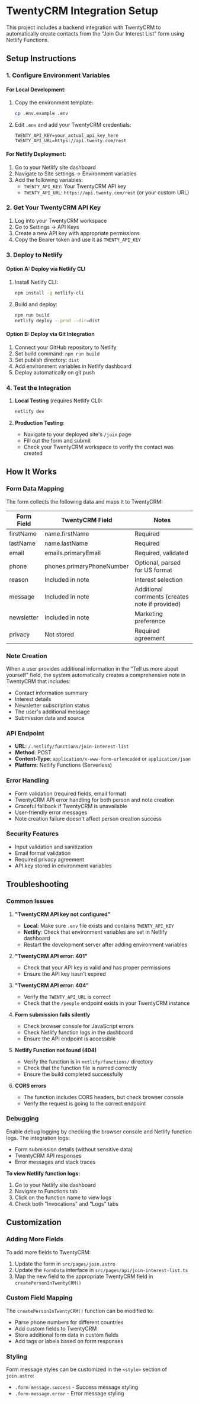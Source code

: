 # TwentyCRM Integration Setup

This project includes a backend integration with TwentyCRM to automatically create contacts from the "Join Our Interest List" form using Netlify Functions.

## Setup Instructions

### 1. Configure Environment Variables

#### For Local Development:
1. Copy the environment template:
   ```bash
   cp .env.example .env
   ```

2. Edit `.env` and add your TwentyCRM credentials:
   ```
   TWENTY_API_KEY=your_actual_api_key_here
   TWENTY_API_URL=https://api.twenty.com/rest
   ```

#### For Netlify Deployment:
1. Go to your Netlify site dashboard
2. Navigate to Site settings → Environment variables
3. Add the following variables:
   - `TWENTY_API_KEY`: Your TwentyCRM API key
   - `TWENTY_API_URL`: `https://api.twenty.com/rest` (or your custom URL)

### 2. Get Your TwentyCRM API Key

1. Log into your TwentyCRM workspace
2. Go to Settings → API Keys
3. Create a new API key with appropriate permissions
4. Copy the Bearer token and use it as `TWENTY_API_KEY`

### 3. Deploy to Netlify

#### Option A: Deploy via Netlify CLI
1. Install Netlify CLI:
   ```bash
   npm install -g netlify-cli
   ```

2. Build and deploy:
   ```bash
   npm run build
   netlify deploy --prod --dir=dist
   ```

#### Option B: Deploy via Git Integration
1. Connect your GitHub repository to Netlify
2. Set build command: `npm run build`
3. Set publish directory: `dist`
4. Add environment variables in Netlify dashboard
5. Deploy automatically on git push

### 4. Test the Integration

1. **Local Testing** (requires Netlify CLI):
   ```bash
   netlify dev
   ```

2. **Production Testing**:
   - Navigate to your deployed site's `/join` page
   - Fill out the form and submit
   - Check your TwentyCRM workspace to verify the contact was created

## How It Works

### Form Data Mapping

The form collects the following data and maps it to TwentyCRM:

| Form Field | TwentyCRM Field | Notes |
|------------|-----------------|-------|
| firstName | name.firstName | Required |
| lastName | name.lastName | Required |
| email | emails.primaryEmail | Required, validated |
| phone | phones.primaryPhoneNumber | Optional, parsed for US format |
| reason | Included in note | Interest selection |
| message | Included in note | Additional comments (creates note if provided) |
| newsletter | Included in note | Marketing preference |
| privacy | Not stored | Required agreement |

### Note Creation

When a user provides additional information in the "Tell us more about yourself" field, the system automatically creates a comprehensive note in TwentyCRM that includes:

- Contact information summary
- Interest details
- Newsletter subscription status
- The user's additional message
- Submission date and source

### API Endpoint

- **URL**: `/.netlify/functions/join-interest-list`
- **Method**: POST
- **Content-Type**: `application/x-www-form-urlencoded` or `application/json`
- **Platform**: Netlify Functions (Serverless)

### Error Handling

- Form validation (required fields, email format)
- TwentyCRM API error handling for both person and note creation
- Graceful fallback if TwentyCRM is unavailable
- User-friendly error messages
- Note creation failure doesn't affect person creation success

### Security Features

- Input validation and sanitization
- Email format validation
- Required privacy agreement
- API key stored in environment variables

## Troubleshooting

### Common Issues

1. **"TwentyCRM API key not configured"**
   - **Local**: Make sure `.env` file exists and contains `TWENTY_API_KEY`
   - **Netlify**: Check that environment variables are set in Netlify dashboard
   - Restart the development server after adding environment variables

2. **"TwentyCRM API error: 401"**
   - Check that your API key is valid and has proper permissions
   - Ensure the API key hasn't expired

3. **"TwentyCRM API error: 404"**
   - Verify the `TWENTY_API_URL` is correct
   - Check that the `/people` endpoint exists in your TwentyCRM instance

4. **Form submission fails silently**
   - Check browser console for JavaScript errors
   - Check Netlify function logs in the dashboard
   - Ensure the API endpoint is accessible

5. **Netlify Function not found (404)**
   - Verify the function is in `netlify/functions/` directory
   - Check that the function file is named correctly
   - Ensure the build completed successfully

6. **CORS errors**
   - The function includes CORS headers, but check browser console
   - Verify the request is going to the correct endpoint

### Debugging

Enable debug logging by checking the browser console and Netlify function logs. The integration logs:
- Form submission details (without sensitive data)
- TwentyCRM API responses
- Error messages and stack traces

**To view Netlify function logs:**
1. Go to your Netlify site dashboard
2. Navigate to Functions tab
3. Click on the function name to view logs
4. Check both "Invocations" and "Logs" tabs

## Customization

### Adding More Fields

To add more fields to TwentyCRM:

1. Update the form in `src/pages/join.astro`
2. Update the `FormData` interface in `src/pages/api/join-interest-list.ts`
3. Map the new field to the appropriate TwentyCRM field in `createPersonInTwentyCRM()`

### Custom Field Mapping

The `createPersonInTwentyCRM()` function can be modified to:
- Parse phone numbers for different countries
- Add custom fields to TwentyCRM
- Store additional form data in custom fields
- Add tags or labels based on form responses

### Styling

Form message styles can be customized in the `<style>` section of `join.astro`:
- `.form-message.success` - Success message styling
- `.form-message.error` - Error message styling
